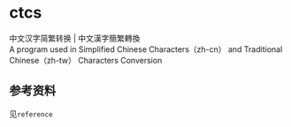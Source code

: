 # ctcs
中文汉字简繁转换 | 中文漢字簡繁轉換  
A program used in Simplified Chinese Characters（zh-cn） and Traditional Chinese（zh-tw） Characters Conversion

## 参考资料
见`reference`
